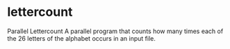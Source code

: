 # lettercount
Parallel Lettercount
A parallel program that counts how many times each of the 26 letters of the alphabet occurs in an input file.
